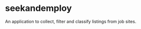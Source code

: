 seekandemploy
=============

An application to collect, filter and classify listings from job sites.